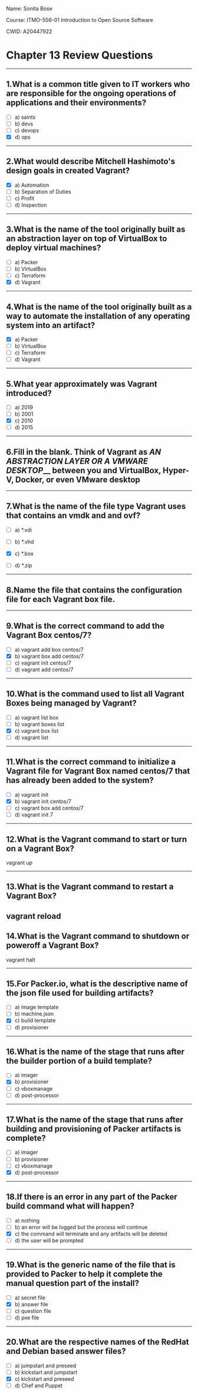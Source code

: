 Name: Sonita Bose

Course: ITMO-556-01 Introduction to Open Source Software

CWID: A20447922

# Chapter 13 Review Questions

---

## 1.What is a common title given to IT workers who are responsible for the ongoing operations of applications and their environments? 
- [ ] a) saints 
- [ ] b) devs 
- [ ] c) devops 
- [X] d) ops

---

## 2.What would describe Mitchell Hashimoto's design goals in created Vagrant? 
- [X] a) Automation 
- [ ] b) Separation of Duties 
- [ ] c) Profit 
- [ ] d) Inspection

---

## 3.What is the name of the tool originally built as an abstraction layer on top of VirtualBox to deploy virtual machines? 
- [ ] a) Packer 
- [ ] b) VirtualBox 
- [ ] c) Terraform 
- [X] d) Vagrant

---

## 4.What is the name of the tool originally built as a way to automate the installation of any operating system into an artifact? 
- [X] a) Packer 
- [ ] b) VirtualBox 
- [ ] c) Terraform 
- [ ] d) Vagrant

---

## 5.What year approximately was Vagrant introduced? 
- [ ] a) 2019 
- [ ] b) 2001 
- [X] c) 2010 
- [ ] d) 2015

---

## 6.Fill in the blank. Think of Vagrant as ___AN ABSTRACTION LAYER OR A VMWARE DESKTOP_____ between you and VirtualBox, Hyper-V, Docker, or even VMware desktop

---

## 7.What is the name of the file type Vagrant uses that contains an vmdk and and ovf? 
- [ ] a) *.vdi 
- [ ] b) *.vhd 
- [X] c) *.box 
- [ ] d) *.zip


---

## 8.Name the file that contains the configuration file for each Vagrant box file.

---

## 9.What is the correct command to add the Vagrant Box centos/7? 
- [ ] a) vagrant add box centos/7 
- [X] b) vagrant box add centos/7 
- [ ] c) vagrant init centos/7 
- [ ] d) vagrant add centos/7

---

## 10.What is the command used to list all Vagrant Boxes being managed by Vagrant? 
- [ ] a) vagrant list box 
- [ ] b) vagrant boxes list 
- [X] c) vagrant box list 
- [ ] d) vagrant list

---

## 11.What is the correct command to initialize a Vagrant file for Vagrant Box named centos/7 that has already been added to the system? 
- [ ] a) vagrant init 
- [X] b) vagrant init centos/7 
- [ ] c) vagrant box add centos/7 
- [ ] d) vagrant init 7

---

## 12.What is the Vagrant command to start or turn on a Vagrant Box?

vagrant up

---

## 13.What is the Vagrant command to restart a Vagrant Box?

vagrant reload
---

## 14.What is the Vagrant command to shutdown or poweroff a Vagrant Box?

vagrant halt 

---

## 15.For Packer.io, what is the descriptive name of the json file used for building artifacts? 
- [ ] a) image template 
- [ ] b) machine.json 
- [X] c) build template 
- [ ] d) provisioner

---

## 16.What is the name of the stage that runs after the builder portion of a build template? 
- [ ] a) imager 
- [X] b) provisioner 
- [ ] c) vboxmanage 
- [ ] d) post-processor

---

## 17.What is the name of the stage that runs after building and provisioning of Packer artifacts is complete? 
- [ ] a) imager 
- [ ] b) provisioner 
- [ ] c) vboxmanage 
- [X] d) post-processor

---

## 18.If there is an error in any part of the Packer build command what will happen? 
- [ ] a) nothing 
- [ ] b) an error will be logged but the process will continue 
- [X] c) the command will terminate and any artifacts will be deleted 
- [ ] d) the user will be prompted

---

## 19.What is the generic name of the file that is provided to Packer to help it complete the manual question part of the install? 
- [ ] a) secret file 
- [X] b) answer file 
- [ ] c) question file 
- [ ] d) pxe file

---

## 20.What are the respective names of the RedHat and Debian based answer files? 
- [ ] a) jumpstart and preseed 
- [ ] b) kickstart and jumpstart 
- [X] c) kickstart and preseed 
- [ ] d) Chef and Puppet